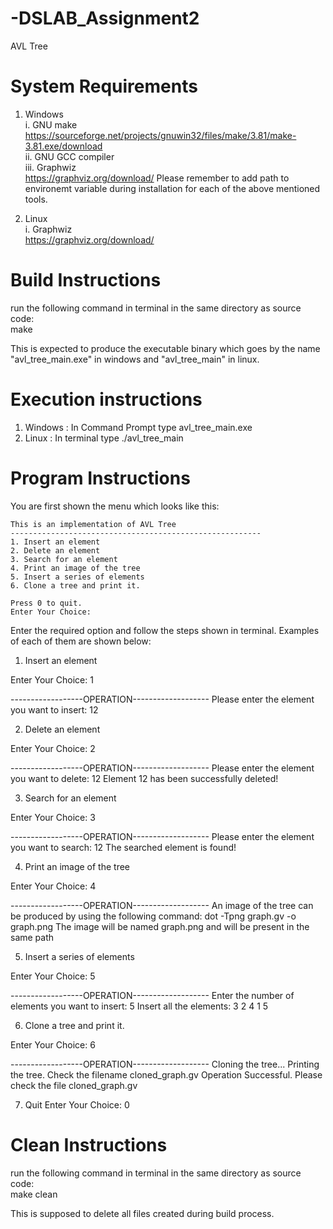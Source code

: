 # -DSLAB_Assignment2
AVL Tree

System Requirements
======================
1. Windows  
	i. GNU make  
		https://sourceforge.net/projects/gnuwin32/files/make/3.81/make-3.81.exe/download  
	ii. GNU GCC compiler  
	iii. Graphwiz  
		https://graphviz.org/download/
	Please remember to add path to environemt variable during installation for each of the above mentioned tools.
	
2. Linux  
	i. Graphwiz  
	https://graphviz.org/download/
	
	
Build Instructions  
==================
run the following command in terminal in the same directory as source code:  
	make  

This is expected to produce the executable binary which goes by the name "avl_tree_main.exe" in windows and "avl_tree_main" in linux.

Execution instructions
====================
1. Windows : In Command Prompt type
	avl_tree_main.exe  
2. Linux  : In terminal type
	./avl_tree_main  

Program Instructions
====================

You are first shown the menu which looks like this:

	This is an implementation of AVL Tree
	--------------------------------------------------------
	1. Insert an element
	2. Delete an element
	3. Search for an element
	4. Print an image of the tree
	5. Insert a series of elements
	6. Clone a tree and print it.

	Press 0 to quit.
	Enter Your Choice: 

Enter the required option and follow the steps shown in terminal. Examples of each of them are shown below:

1. Insert an element

Enter Your Choice: 1

------------------OPERATION-------------------
Please enter the element you want to insert: 12

2. Delete an element

Enter Your Choice: 2

------------------OPERATION-------------------
Please enter the element you want to delete: 12
Element 12 has been successfully deleted!

3. Search for an element

Enter Your Choice: 3

------------------OPERATION-------------------
Please enter the element you want to search: 12
The searched element is found!

4. Print an image of the tree

Enter Your Choice: 4

------------------OPERATION-------------------
An image of the tree can be produced by using the following command:
dot -Tpng graph.gv -o graph.png
The image will be named graph.png and will be present in the same path

5. Insert a series of elements

Enter Your Choice: 5

------------------OPERATION-------------------
Enter the number of elements you want to insert: 5
Insert all the elements:
3 2 4 1 5

6. Clone a tree and print it.

Enter Your Choice: 6

------------------OPERATION-------------------
Cloning the tree...
Printing the tree. Check the filename cloned_graph.gv
Operation Successful. Please check the file cloned_graph.gv

7. Quit
Enter Your Choice: 0

Clean Instructions  
==================
run the following command in terminal in the same directory as source code:  
	make clean

This is supposed to delete all files created during build process.
